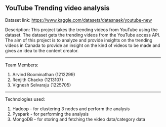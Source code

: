 YouTube Trending video analysis
-------------------------------

Dataset link: https://www.kaggle.com/datasets/datasnaek/youtube-new

Description: This project takes the trending videos from YouTube using the dataset. The dataset gets the trending videos from the YouTube access API. The aim of this project is to analyze and provide insights on the trending videos in Canada to provide an insight on the kind of videos to be made and gives an idea to the content creator.

------------------------------------------------------------------------------------------------------------------------------------

Team Members:
1. Arvind Boominathan 	(1212299)
2. Renjith Chacko 	(1213107)
3. Vignesh Selvaraju 	(1225705)

------------------------------------------------------------------------------------------------------------------------------------

Technologies used:
1. Hadoop - for clustering 3 nodes and perform the analysis
2. Pyspark - for performing the analysis
3. MongoDB - for storing and fetching the video data/category data

